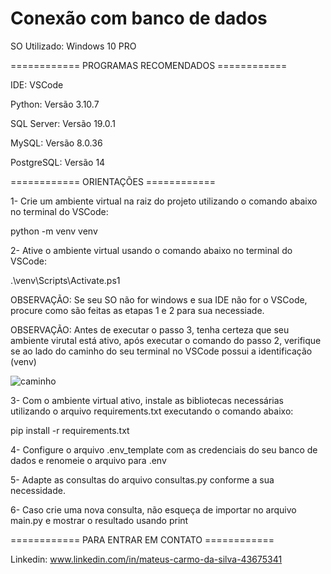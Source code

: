 ﻿# Conexão com banco de dados

SO Utilizado: Windows 10 PRO

============ PROGRAMAS RECOMENDADOS ============

IDE: VSCode

Python: Versão 3.10.7

SQL Server: Versão 19.0.1

MySQL: Versão 8.0.36

PostgreSQL: Versão 14

============ ORIENTAÇÕES ============

1- Crie um ambiente virtual na raiz do projeto utilizando o comando abaixo no terminal do VSCode:

python -m venv venv

2- Ative o ambiente virtual usando o comando abaixo no terminal do VSCode:

.\venv\Scripts\Activate.ps1

OBSERVAÇÃO: Se seu SO não for windows e sua IDE não for o VSCode, procure como são feitas as etapas 1 e 2 para sua necessiade.

OBSERVAÇÃO: Antes de executar o passo 3, tenha certeza que seu ambiente virutal está ativo, após executar o comando do passo 2, verifique se ao lado do caminho do seu terminal no VSCode possui a identificação (venv)

![caminho](https://github.com/mateusdev08/python-classe-conexao-banco-de-dados/assets/140756008/5711577b-b47c-48c5-98f8-67c2f496363c)

3- Com o ambiente virtual ativo, instale as bibliotecas necessárias utilizando o arquivo requirements.txt executando o comando abaixo:

pip install -r requirements.txt

4- Configure o arquivo .env_template com as credenciais do seu banco de dados e renomeie o arquivo para .env

5- Adapte as consultas do arquivo consultas.py conforme a sua necessidade.

6- Caso crie uma nova consulta, não esqueça de importar no arquivo main.py e mostrar o resultado usando print

============ PARA ENTRAR EM CONTATO ============

Linkedin: www.linkedin.com/in/mateus-carmo-da-silva-43675341
